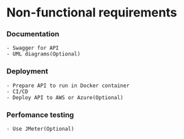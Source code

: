 # Non-functional requirements

### Documentation
    - Swagger for API
    - UML diagrams(Optional)
### Deployment
    - Prepare API to run in Docker container
    - CI/CD
    - Deploy API to AWS or Azure(Optional)
### Perfomance testing
    - Use JMeter(Optional)
